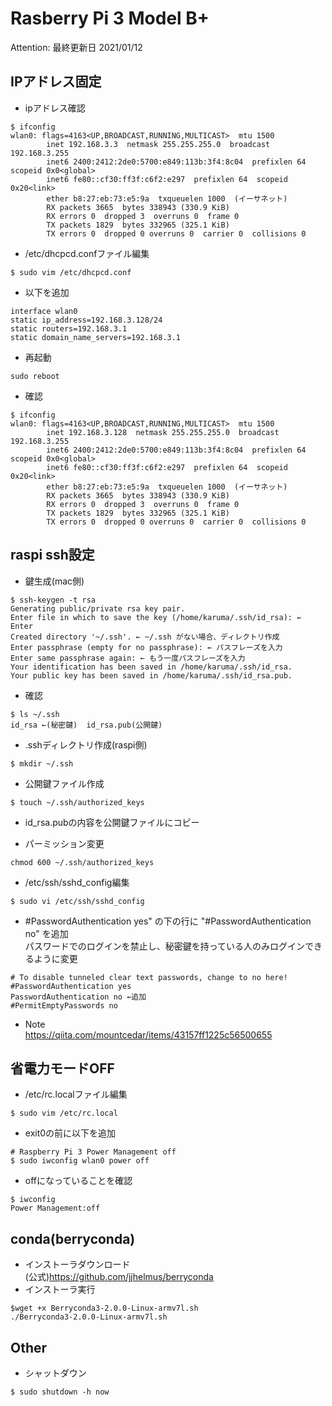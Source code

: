 # Rasberry Pi 3 Model B+

Attention: 最終更新日 2021/01/12


## IPアドレス固定
- ipアドレス確認
```
$ ifconfig 
wlan0: flags=4163<UP,BROADCAST,RUNNING,MULTICAST>  mtu 1500
        inet 192.168.3.3  netmask 255.255.255.0  broadcast 192.168.3.255
        inet6 2400:2412:2de0:5700:e849:113b:3f4:8c04  prefixlen 64  scopeid 0x0<global>
        inet6 fe80::cf30:ff3f:c6f2:e297  prefixlen 64  scopeid 0x20<link>
        ether b8:27:eb:73:e5:9a  txqueuelen 1000  (イーサネット)
        RX packets 3665  bytes 338943 (330.9 KiB)
        RX errors 0  dropped 3  overruns 0  frame 0
        TX packets 1829  bytes 332965 (325.1 KiB)
        TX errors 0  dropped 0 overruns 0  carrier 0  collisions 0
```
- /etc/dhcpcd.confファイル編集
```
$ sudo vim /etc/dhcpcd.conf
```

- 以下を追加
```
interface wlan0
static ip_address=192.168.3.128/24
static routers=192.168.3.1
static domain_name_servers=192.168.3.1
```

- 再起動
```
sudo reboot
```

- 確認
```
$ ifconfig 
wlan0: flags=4163<UP,BROADCAST,RUNNING,MULTICAST>  mtu 1500
        inet 192.168.3.128  netmask 255.255.255.0  broadcast 192.168.3.255
        inet6 2400:2412:2de0:5700:e849:113b:3f4:8c04  prefixlen 64  scopeid 0x0<global>
        inet6 fe80::cf30:ff3f:c6f2:e297  prefixlen 64  scopeid 0x20<link>
        ether b8:27:eb:73:e5:9a  txqueuelen 1000  (イーサネット)
        RX packets 3665  bytes 338943 (330.9 KiB)
        RX errors 0  dropped 3  overruns 0  frame 0
        TX packets 1829  bytes 332965 (325.1 KiB)
        TX errors 0  dropped 0 overruns 0  carrier 0  collisions 0
```


## raspi ssh設定
- 鍵生成(mac側)
```
$ ssh-keygen -t rsa
Generating public/private rsa key pair.
Enter file in which to save the key (/home/karuma/.ssh/id_rsa): ← Enter
Created directory '~/.ssh'. ← ~/.ssh がない場合、ディレクトリ作成
Enter passphrase (empty for no passphrase): ← パスフレーズを入力
Enter same passphrase again: ← もう一度パスフレーズを入力
Your identification has been saved in /home/karuma/.ssh/id_rsa.
Your public key has been saved in /home/karuma/.ssh/id_rsa.pub.
```

- 確認
```
$ ls ~/.ssh
id_rsa ←(秘密鍵)  id_rsa.pub(公開鍵)
```


- .sshディレクトリ作成(raspi側)
```
$ mkdir ~/.ssh
```

- 公開鍵ファイル作成
```
$ touch ~/.ssh/authorized_keys
```

- id_rsa.pubの内容を公開鍵ファイルにコピー

- パーミッション変更
```
chmod 600 ~/.ssh/authorized_keys
```

- /etc/ssh/sshd_config編集
```
$ sudo vi /etc/ssh/sshd_config
```

- #PasswordAuthentication yes" の下の行に "#PasswordAuthentication no" を追加  
パスワードでのログインを禁止し、秘密鍵を持っている人のみログインできるように変更
```
# To disable tunneled clear text passwords, change to no here!
#PasswordAuthentication yes
PasswordAuthentication no ←追加
#PermitEmptyPasswords no
```

- Note  
https://qiita.com/mountcedar/items/43157ff1225c56500655


## 省電力モードOFF
- /etc/rc.localファイル編集
```
$ sudo vim /etc/rc.local
```
- exit0の前に以下を追加
```
# Raspberry Pi 3 Power Management off
$ sudo iwconfig wlan0 power off
```
- offになっていることを確認
```
$ iwconfig
Power Management:off
```


## conda(berryconda)
- インストーラダウンロード  
(公式)https://github.com/jjhelmus/berryconda
- インストーラ実行
```
$wget +x Berryconda3-2.0.0-Linux-armv7l.sh
./Berryconda3-2.0.0-Linux-armv7l.sh
```


## Other
- シャットダウン
```
$ sudo shutdown -h now
```
